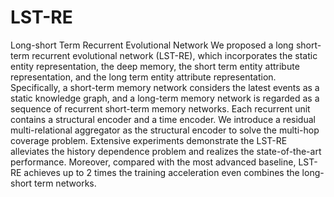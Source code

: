# LST-RE
Long-short Term Recurrent Evolutional Network
We proposed a long short-term recurrent evolutional network (LST-RE), which incorporates the static entity representation, the deep memory, the short term entity attribute representation, and the long term entity attribute representation. Specifically, a short-term memory network considers the latest events as a static knowledge graph, and a long-term memory network is regarded as a sequence of recurrent short-term memory networks. Each recurrent unit contains a structural encoder and a time encoder. We introduce a residual multi-relational aggregator as the structural encoder to solve the multi-hop coverage problem. Extensive experiments demonstrate the LST-RE alleviates the history dependence problem and realizes the state-of-the-art performance. Moreover, compared with the most advanced baseline,  LST-RE achieves up to 2 times the training acceleration even combines the long-short term networks.
